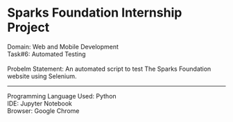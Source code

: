 <h1><strong>Sparks Foundation Internship Project</strong></h1>
Domain: Web and Mobile Development<br>
Task#6: Automated Testing<br><br>
Probelm Statement: An automated script to test The Sparks Foundation website using Selenium.

<hr>
Programming Language Used: Python<br>
IDE: Jupyter Notebook<br>
Browser: Google Chrome<br>
